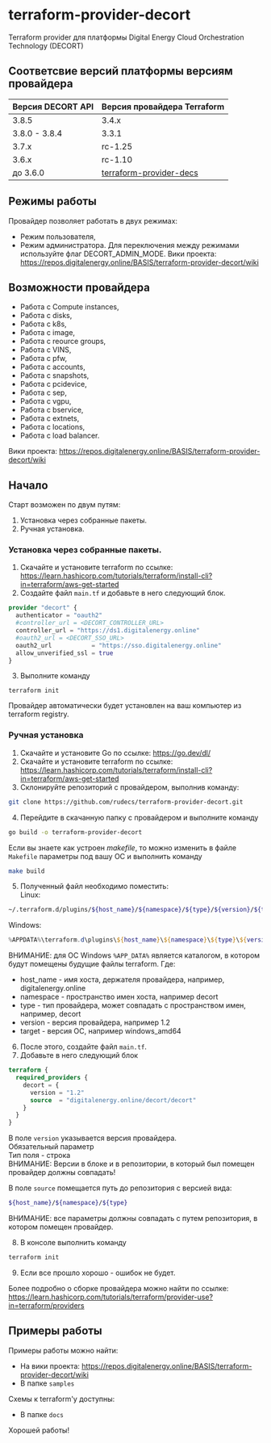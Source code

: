 # terraform-provider-decort

Terraform provider для платформы Digital Energy Cloud Orchestration Technology (DECORT)

## Соответсвие версий платформы версиям провайдера

| Версия DECORT API | Версия провайдера Terraform |
| ------ | ------ |
| 3.8.5 | 3.4.x |
| 3.8.0 - 3.8.4 | 3.3.1 |
| 3.7.x |  rc-1.25 |
| 3.6.x |  rc-1.10 |
| до 3.6.0 | [terraform-provider-decs](https://github.com/rudecs/terraform-provider-decs) |

## Режимы работы

Провайдер позволяет работать в двух режимах:

- Режим пользователя,
- Режим администратора.
  Для переключения между режимами используйте флаг DECORT_ADMIN_MODE.
  Вики проекта: https://repos.digitalenergy.online/BASIS/terraform-provider-decort/wiki

## Возможности провайдера

- Работа с Compute instances,
- Работа с disks,
- Работа с k8s,
- Работа с image,
- Работа с reource groups,
- Работа с VINS,
- Работа с pfw,
- Работа с accounts,
- Работа с snapshots,
- Работа с pcidevice,
- Работа с sep,
- Работа с vgpu,
- Работа с bservice,
- Работа с extnets,
- Работа с locations,
- Работа с load balancer.

Вики проекта: https://repos.digitalenergy.online/BASIS/terraform-provider-decort/wiki

## Начало

Старт возможен по двум путям:

1. Установка через собранные пакеты.
2. Ручная установка.

### Установка через собранные пакеты.

1. Скачайте и установите terraform по ссылке: https://learn.hashicorp.com/tutorials/terraform/install-cli?in=terraform/aws-get-started
2. Создайте файл `main.tf` и добавьте в него следующий блок.

```terraform
provider "decort" {
  authenticator = "oauth2"
  #controller_url = <DECORT_CONTROLLER_URL>
  controller_url = "https://ds1.digitalenergy.online"
  #oauth2_url = <DECORT_SSO_URL>
  oauth2_url           = "https://sso.digitalenergy.online"
  allow_unverified_ssl = true
}
```

3. Выполните команду

```
terraform init
```

Провайдер автоматически будет установлен на ваш компьютер из terraform registry.

### Ручная установка

1. Скачайте и установите Go по ссылке: https://go.dev/dl/
2. Скачайте и установите terraform по ссылке: https://learn.hashicorp.com/tutorials/terraform/install-cli?in=terraform/aws-get-started
3. Склонируйте репозиторий с провайдером, выполнив команду:

```bash
git clone https://github.com/rudecs/terraform-provider-decort.git
```

4. Перейдите в скачанную папку с провайдером и выполните команду

```bash
go build -o terraform-provider-decort
```

Если вы знаете как устроен _makefile_, то можно изменить в файле `Makefile` параметры под вашу ОС и выполнить команду

```bash
make build
```

5. Полученный файл необходимо поместить:  
   Linux:

```bash
~/.terraform.d/plugins/${host_name}/${namespace}/${type}/${version}/${target}
```

Windows:

```powershell
%APPDATA%\terraform.d\plugins\${host_name}\${namespace}\${type}\${version}\${target}
```

ВНИМАНИЕ: для ОС Windows `%APP_DATA%` является каталогом, в котором будут помещены будущие файлы terraform.
Где:

- host_name - имя хоста, держателя провайдера, например, digitalenergy.online
- namespace - пространство имен хоста, например decort
- type - тип провайдера, может совпадать с пространством имен, например, decort
- version - версия провайдера, например 1.2
- target - версия ОС, например windows_amd64

6. После этого, создайте файл `main.tf`.
7. Добавьте в него следующий блок

```terraform
terraform {
  required_providers {
    decort = {
      version = "1.2"
      source  = "digitalenergy.online/decort/decort"
    }
  }
}
```

В поле `version` указывается версия провайдера.  
Обязательный параметр  
Тип поля - строка  
ВНИМАНИЕ: Версии в блоке и в репозитории, в который был помещен провайдер должны совпадать!

В поле `source` помещается путь до репозитория с версией вида:

```bash
${host_name}/${namespace}/${type}
```

ВНИМАНИЕ: все параметры должны совпадать с путем репозитория, в котором помещен провайдер.

8. В консоле выполнить команду

```bash
terraform init
```

9. Если все прошло хорошо - ошибок не будет.

Более подробно о сборке провайдера можно найти по ссылке: https://learn.hashicorp.com/tutorials/terraform/provider-use?in=terraform/providers

## Примеры работы

Примеры работы можно найти:

- На вики проекта: https://repos.digitalenergy.online/BASIS/terraform-provider-decort/wiki
- В папке `samples`

Схемы к terraform'у доступны:

- В папке `docs`

Хорошей работы!
